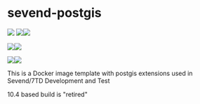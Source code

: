 # sevend-postgis
[![](https://images.microbadger.com/badges/commit/mloftis/sevend-postgis.svg)](https://microbadger.com/images/mloftis/sevend-postgis "Get your own commit badge on microbadger.com")
[![](https://images.microbadger.com/badges/version/mloftis/sevend-postgis.svg)](https://microbadger.com/images/mloftis/sevend-postgis "Get your own version badge on microbadger.com")[![](https://images.microbadger.com/badges/image/mloftis/sevend-postgis.svg)](https://microbadger.com/images/mloftis/sevend-postgis "Get your own image badge on microbadger.com")

[![](https://images.microbadger.com/badges/version/mloftis/sevend-postgis:10.6.svg)](https://microbadger.com/images/mloftis/sevend-postgis:10.6 "Get your own version badge on microbadger.com")[![](https://images.microbadger.com/badges/image/mloftis/sevend-postgis:10.6.svg)](https://microbadger.com/images/mloftis/sevend-postgis:10.6 "Get your own image badge on microbadger.com")

[![](https://images.microbadger.com/badges/version/mloftis/sevend-postgis:9.6.svg)](https://microbadger.com/images/mloftis/sevend-postgis:9.6 "Get your own version badge on microbadger.com")[![](https://images.microbadger.com/badges/image/mloftis/sevend-postgis:9.6.svg)](https://microbadger.com/images/mloftis/sevend-postgis:9.6 "Get your own image badge on microbadger.com")

This is a Docker image template with postgis extensions used in Sevend/7TD Development and Test

10.4 based build is "retired"

